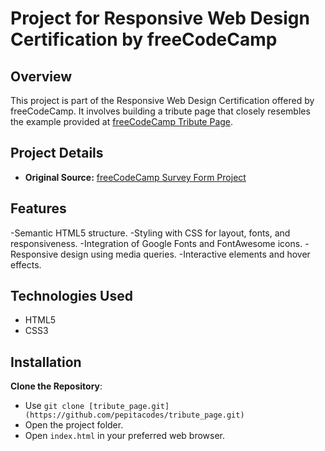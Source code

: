# Project for Responsive Web Design Certification by freeCodeCamp

## Overview

This project is part of the Responsive Web Design Certification offered by freeCodeCamp. It involves building a tribute page that closely resembles the example provided at [freeCodeCamp Tribute Page](https://tribute-page.freecodecamp.rocks/).

## Project Details

- **Original Source:** [freeCodeCamp Survey Form Project](https://www.freecodecamp.org/learn/2022/responsive-web-design/build-a-tribute-page-project/build-a-tribute-page)

## Features

-Semantic HTML5 structure.
-Styling with CSS for layout, fonts, and responsiveness.
-Integration of Google Fonts and FontAwesome icons.
-Responsive design using media queries.
-Interactive elements and hover effects.

## Technologies Used

- HTML5
- CSS3

## Installation

**Clone the Repository**:

   - Use `git clone [tribute_page.git](https://github.com/pepitacodes/tribute_page.git)`  
   - Open the project folder.  
   - Open `index.html` in your preferred web browser.
